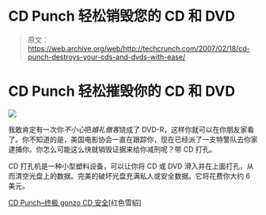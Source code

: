 # CD Punch 轻松销毁您的 CD 和 DVD

> 原文：<https://web.archive.org/web/http://techcrunch.com/2007/02/18/cd-punch-destroys-your-cds-and-dvds-with-ease/>

# CD Punch 轻松摧毁你的 CD 和 DVD

![](img/5e1ecbe5175ea3de349309f94ad0f01e.png)

我敢肯定有一次你*不小心*把*婚礼傲客*烧成了 DVD-R，这样你就可以在你朋友家看了。你不知道的是，美国电影协会一直在跟踪你，现在已经派了一支特警队去你家逮捕你。你怎么可能这么快就销毁证据来给你减刑呢？带 CD 打孔。

CD 打孔机是一种小型塑料设备，可以让你将 CD 或 DVD 滑入并在上面打孔，从而清空光盘上的数据。完美的破坏光盘充满私人或安全数据。它将花费你大约 6 美元。

[CD Punch–终极 gonzo CD 安全](https://web.archive.org/web/20210225215738/http://www.redferret.net/?p=8309)[红色雪貂]